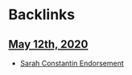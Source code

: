 
# Backlinks
## [May 12th, 2020](<May 12th, 2020.md>)
- [Sarah Constantin Endorsement](<Sarah Constantin Endorsement.md>)

